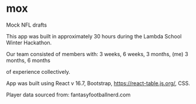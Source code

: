 # mox

Mock NFL drafts

This app was built in approximately 30 hours during the Lambda School Winter Hackathon.

Our team consisted of members with:
3 weeks,
6 weeks,
3 months, (me)
3 months,
6 months

of experience collectively.

App was built using React v 16.7, Bootstrap, https://react-table.js.org/, CSS.

Player data sourced from: fantasyfootballnerd.com
